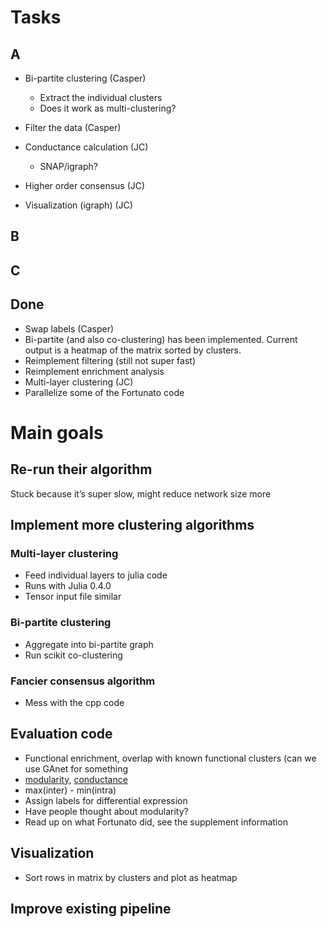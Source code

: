 # Tasks
## A
- Bi-partite clustering (Casper)
    - Extract the individual clusters
    - Does it work as multi-clustering?
- Filter the data (Casper)

- Conductance calculation (JC)
  - SNAP/igraph?
- Higher order consensus (JC)
- Visualization (igraph) (JC)

## B

## C

## Done
- Swap labels (Casper)
- Bi-partite (and also co-clustering) has been implemented. Current output is a heatmap of the matrix sorted by clusters.
- Reimplement filtering (still not super fast)
- Reimplement enrichment analysis
- Multi-layer clustering (JC)
- Parallelize some of the Fortunato code

# Main goals
## Re-run their algorithm
Stuck because it’s super slow, might reduce network size more

## Implement more clustering algorithms
### Multi-layer clustering
- Feed individual layers to julia code
- Runs with Julia 0.4.0
- Tensor input file similar

### Bi-partite clustering
- Aggregate into bi-partite graph
- Run scikit co-clustering

### Fancier consensus algorithm
- Mess with the cpp code

## Evaluation code
- Functional enrichment, overlap with known functional clusters (can we use GAnet for something
- [modularity](https://en.wikipedia.org/wiki/Modularity_(networks)), [conductance](https://en.wikipedia.org/wiki/Conductance_(graph))
- max(inter) - min(intra)
- Assign labels for differential expression
- Have people thought about modularity?
- Read up on what Fortunato did, see the supplement information

## Visualization
- Sort rows in matrix by clusters and plot as heatmap

## Improve existing pipeline
